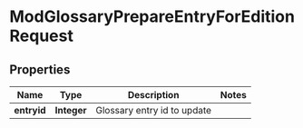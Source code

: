

# ModGlossaryPrepareEntryForEditionRequest


## Properties

| Name | Type | Description | Notes |
|------------ | ------------- | ------------- | -------------|
|**entryid** | **Integer** | Glossary entry id to update |  |



